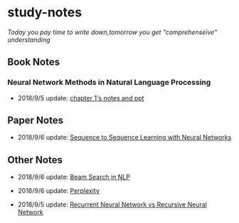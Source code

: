 # study-notes

*Today you pay time to write down,tomorrow you get "comprehenseive" understanding*

## Book Notes

### Neural Network Methods in Natural Language Processing

+ 2018/9/5 update: [chapter 1's notes and ppt](https://github.com/Albert-xy/study-notes/tree/master/Deep-Learning/nlp/books/Neural%20Network%20Methods%20in%20Natural%20Language%20Processing)  


## Paper Notes

+ 2018/9/6 update: [Sequence to Sequence Learning with Neural Networks]()

## Other Notes

+ 2018/9/6 update: [Beam Search in NLP](https://github.com/Albert-xy/study-notes/blob/master/Deep-Learning/nlp/beam_search.md)

+ 2018/9/6 update: [Perplexity](https://github.com/Albert-xy/study-notes/blob/master/Deep-Learning/nlp/perplexity.md)

+ 2018/9/5 update: [Recurrent Neural Network vs Recursive Neural Network](https://github.com/Albert-xy/study-notes/blob/master/Deep-Learning/rnn/recurrent_vs_recursive.md)
